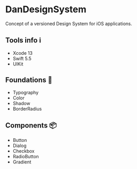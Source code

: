 # DanDesignSystem

Concept of a versioned Design System for iOS applications.

## Tools info ℹ️

- Xcode 13
- Swift 5.5
- UIKit

## Foundations 🧬
- Typography
- Color
- Shadow
- BorderRadius

## Components 📦
- Button
- Dialog
- Checkbox
- RadioButton
- Gradient

